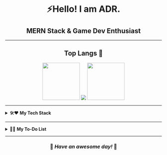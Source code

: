 <!-- # <div align="center"> <img src="https://i.pinimg.com/originals/73/69/6e/73696e022df7cd5cb3d999c6875361dd.gif" width="40"> Hello! I am ADR.</div> -->
# <div align="center"> ⚡Hello! I am ADR.</div>

## <div align="center"> MERN Stack & Game Dev Enthusiast </div>
---
## <div align="center"> Top Langs 🎃 </div> 
<div align="center">
  <img src="https://media.giphy.com/media/GkD4U3VfiIbzcBhQNu/giphy.gif" width="120px">
  <img src="https://github-readme-stats-adr.vercel.app/api/top-langs/?username=ADR-Projects&hide=css,html,ejs&title_color=9FEA9F&text_color=ffffff&bg_color=01161e&layout=compact&langs_count=8" />
  <img src="https://media.giphy.com/media/GkD4U3VfiIbzcBhQNu/giphy.gif" width="120px">
</div>

---
<details>
  <summary> 🛠❤️ <strong> My Tech Stack </strong></summary>
  
  ### 🌐 On the Web  
<p align="center">
  <img src="https://img.shields.io/badge/javascript-%23323330.svg?style=for-the-badge&logo=javascript&logoColor=%23F7DF1E"/> 
  <img src="https://img.shields.io/badge/react-%2320232a.svg?style=for-the-badge&logo=react&logoColor=%2361DAFB"/> 
  <img src="https://img.shields.io/badge/node.js-6DA55F?style=for-the-badge&logo=node.js&logoColor=white"/> 
  <img src="https://img.shields.io/badge/MongoDB-%234ea94b.svg?style=for-the-badge&logo=mongodb&logoColor=white"/>
</p>

### 🍪 Core  
<p align="center">
  <img src="https://img.shields.io/badge/java-%23ED8B00.svg?style=for-the-badge&logo=openjdk&logoColor=white"/> 
  <img src="https://img.shields.io/badge/c++-%2300599C.svg?style=for-the-badge&logo=c%2B%2B&logoColor=white"/> 
  <img src="https://img.shields.io/badge/GNU%20Bash-4EAA25?style=for-the-badge&logo=GNU%20Bash&logoColor=white"/>
</p>

### 🎮 Game Dev  
<p align="center">
  <img src="https://img.shields.io/badge/GDScript-%2374267B.svg?style=for-the-badge&logo=godotengine&logoColor=white"/>
</p>

### 🐧 OS  
<p align="center">
  <!-- <img src="https://img.shields.io/badge/Arch%20Linux-1793D1?logo=arch-linux&logoColor=fff&style=for-the-badge"/> -->
  <img src="https://img.shields.io/badge/Ubuntu-E95420?style=for-the-badge&logo=ubuntu&logoColor=white">
  <img src="https://img.shields.io/badge/Windows%2011-%230079d5.svg?style=for-the-badge&logo=Windows%2011&logoColor=white"/> 
</p>

### 🎨 Art & Design
<p align="center">
  <img src="https://img.shields.io/badge/Krita-203759?style=for-the-badge&logo=krita&logoColor=EEF37B"/> 
  <img src="https://img.shields.io/badge/Aseprite-FFFFFF?style=for-the-badge&logo=Aseprite&logoColor=#7D929E"/> 
  <img src="https://img.shields.io/badge/adobe%20photoshop-%2331A8FF.svg?style=for-the-badge&logo=adobe%20photoshop&logoColor=white"/>
</p>
</details>

---


<details>
  <summary> 🏁✅ <strong> My To-Do List</strong></summary>
  
  ## <div align="center">[![Gist Card](https://github-readme-stats-adr.vercel.app/api/gist?id=c0168ec3fc4b0d89e3d5177f773e632f&hide_border&icon_color=d62828&bg_color=102,ffc8dd,a2d2ff,fbc4ab&title_color=9b2226&text_color=000000)](https://gist.github.com/ADR-projects/c0168ec3fc4b0d89e3d5177f773e632f/) </div>
  <!--
- Learn **DSA with Java**  
- Experiment with **Godot & Game Design**  
- Build **MERN projects** & AI-integrated apps  
- Reach **100+ WPM typing speed**  
- Try **Bash scripting**  
-->
</details>

<!--
## <div align="center"> To-Do List </div> 
-->

---

### <div align="center"> 👾 *Have an awesome day!* 👾 </div>
